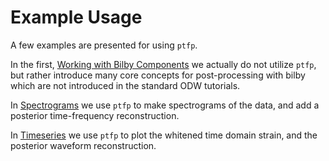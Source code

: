# Example Usage

A few examples are presented for using `ptfp`.

In the first, [Working with Bilby Components](./0_bilby_building_blocks) we actually do not utilize `ptfp`, but rather introduce many core concepts for post-processing with bilby which are not introduced in the standard ODW tutorials.

In [Spectrograms](./1_spectrograms.ipynb) we use `ptfp` to make spectrograms of the data, and add a posterior time-frequency reconstruction. 

In [Timeseries](./2_timeseries.ipynb) we use `ptfp` to plot the whitened time domain strain, and the posterior waveform reconstruction. 